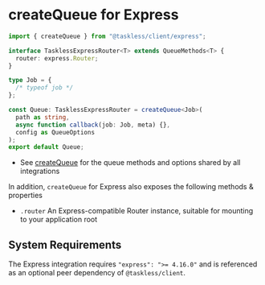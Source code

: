 # createQueue for Express

```ts
import { createQueue } from "@taskless/client/express";

interface TasklessExpressRouter<T> extends QueueMethods<T> {
  router: express.Router;
}

type Job = {
  /* typeof job */
};

const Queue: TasklessExpressRouter = createQueue<Job>(
  path as string,
  async function callback(job: Job, meta) {},
  config as QueueOptions
);
export default Queue;
```

- See [createQueue](./createQueue.md) for the queue methods and options shared by all integrations

In addition, `createQueue` for Express also exposes the following methods & properties

- `.router` An Express-compatible Router instance, suitable for mounting to your application root

## System Requirements

The Express integration requires `"express": ">= 4.16.0"` and is referenced as an optional peer dependency of `@taskless/client`.
